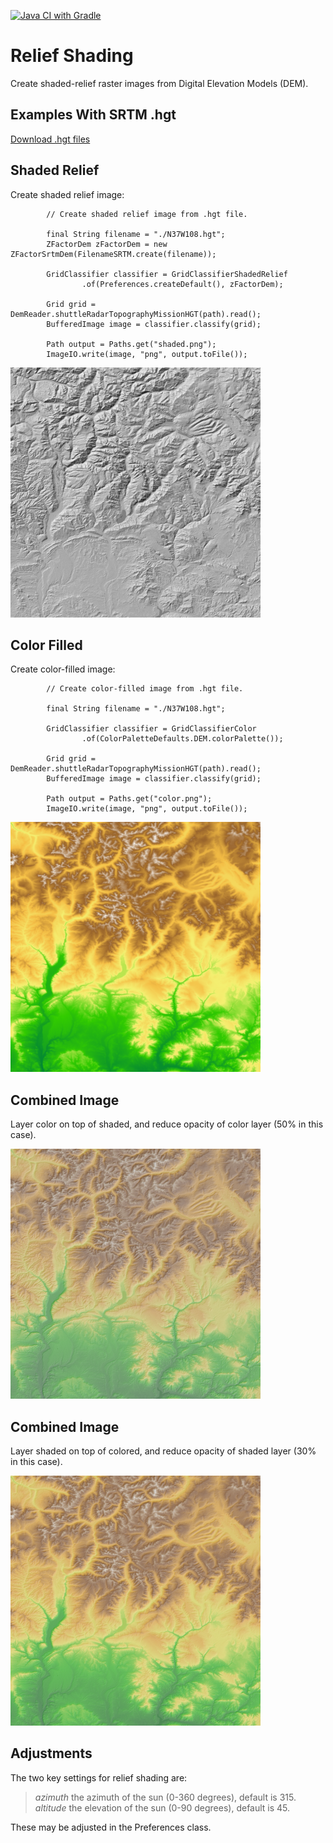 [![Java CI with Gradle](https://github.com/jimnewpower/relief-shading/actions/workflows/gradle.yml/badge.svg)](https://github.com/jimnewpower/relief-shading/actions/workflows/gradle.yml)

# Relief Shading
Create shaded-relief raster images from Digital Elevation Models (DEM).

## Examples With SRTM .hgt
[Download .hgt files](https://eospso.gsfc.nasa.gov/missions/shuttle-radar-topography-mission)  

## Shaded Relief
Create shaded relief image:  
```
        // Create shaded relief image from .hgt file.
        
        final String filename = "./N37W108.hgt";
        ZFactorDem zFactorDem = new ZFactorSrtmDem(FilenameSRTM.create(filename));

        GridClassifier classifier = GridClassifierShadedRelief
                .of(Preferences.createDefault(), zFactorDem);

        Grid grid = DemReader.shuttleRadarTopographyMissionHGT(path).read();
        BufferedImage image = classifier.classify(grid);

        Path output = Paths.get("shaded.png");
        ImageIO.write(image, "png", output.toFile());
```
<img src="https://github.com/jimnewpower/relief-shading/blob/main/images/N37w108-shaded.png" alt="Shaded Relief" width="400" height="400">

## Color Filled
Create color-filled image:  
```
        // Create color-filled image from .hgt file.

        final String filename = "./N37W108.hgt";

        GridClassifier classifier = GridClassifierColor
                .of(ColorPaletteDefaults.DEM.colorPalette());

        Grid grid = DemReader.shuttleRadarTopographyMissionHGT(path).read();
        BufferedImage image = classifier.classify(grid);

        Path output = Paths.get("color.png");
        ImageIO.write(image, "png", output.toFile());
```
<img src="https://github.com/jimnewpower/relief-shading/blob/main/images/N37w108-color.png" alt="Color Filled" width="400" height="400">

## Combined Image
Layer color on top of shaded, and reduce opacity of color layer (50% in this case).

<img src="https://github.com/jimnewpower/relief-shading/blob/main/images/shaded-and-colored.png" alt="Shaded and Colored" width="400" height="400">

## Combined Image
Layer shaded on top of colored, and reduce opacity of shaded layer (30% in this case).

<img src="https://github.com/jimnewpower/relief-shading/blob/main/images/colored-and-shaded.png" alt="Colored and Shaded" width="400" height="400">

## Adjustments
The two key settings for relief shading are:  

>*azimuth* the azimuth of the sun (0-360 degrees), default is 315.  
>*altitude* the elevation of the sun (0-90 degrees), default is 45.  

These may be adjusted in the Preferences class.


